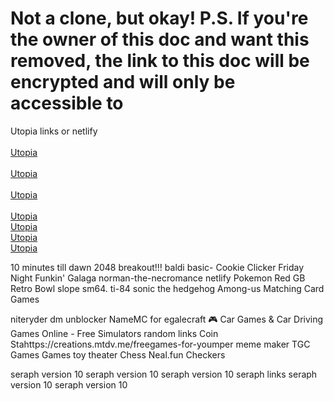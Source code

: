 # Not a clone, but okay! P.S. If you're the owner of this doc and want this removed, the link to this doc will be encrypted and will only be accessible to 

Utopia links  or netlify<br>   
<a href="https://church.smart.earthrotation.net/" target="https://church.smart.earthrotation.net/">Utopia</a><br>                      
<a href="https://real.books.bahcekoysutyumurta.com/" target="https://real.books.bahcekoysutyumurta.com/">Utopia</a><br>        
<a href="https://abdielsito.segurodegranizo.ar/" target="https://abdielsito.segurodegranizo.ar/">Utopia</a><br>   
<a href="https://utopia.myclarevision.com/" target="https://utopia.myclarevision.com/">Utopia</a><br>
<a href="https://imlowktiredngl.matthias-berlin.de/" target="https://imlowktiredngl.matthias-berlin.de/">Utopia</a><br>
<a href="https://internetwatchers.cybertv.tv/" target="https://internetwatchers.cybertv.tv/">Utopia</a><br>
<a href="https://letstrythisagainigblockerun21234551.relaxingco.cl/" target="https://letstrythisagainigblockerun21234551.relaxingco.cl/">Utopia</a><br>

10 minutes till dawn
2048
breakout!!!
baldi basic-
Cookie Clicker
Friday Night Funkin'
Galaga
norman-the-necromance               netlify
Pokemon Red GB
Retro Bowl
slope
sm64.
ti-84
sonic the hedgehog
Among-us
Matching Card Games

niteryder
dm unblocker
NameMC for egalecraft
🎮 Car Games & Car Driving Games Online - Free Simulators       random links
Coin Stahttps://creations.mtdv.me/freegames-for-youmper
meme maker
TGC
Games
Games
toy theater 
Chess 
Neal.fun
Checkers

seraph version 10
seraph version 10
seraph version 10                         seraph links
seraph version 10
seraph version 10
